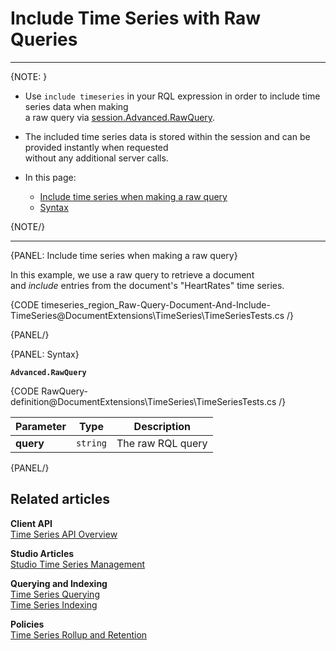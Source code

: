 ﻿# Include Time Series with Raw Queries
---

{NOTE: }

* Use `include timeseries` in your RQL expression in order to include time series data when making  
  a raw query via [session.Advanced.RawQuery](../../../../../client-api/session/querying/how-to-query#session.advanced.rawquery).

* The included time series data is stored within the session and can be provided instantly when requested  
  without any additional server calls.

* In this page:
   * [Include time series when making a raw query](../../../../../document-extensions/timeseries/client-api/session/include/with-raw-queries#include-time-series-when-making-a-raw-query)
   * [Syntax](../../../../../document-extensions/timeseries/client-api/session/include/with-raw-queries#syntax)

{NOTE/}

---

{PANEL: Include time series when making a raw query}

In this example, we use a raw query to retrieve a document   
and _include_ entries from the document's "HeartRates" time series.  

{CODE timeseries_region_Raw-Query-Document-And-Include-TimeSeries@DocumentExtensions\TimeSeries\TimeSeriesTests.cs /}

{PANEL/}

{PANEL: Syntax}

**`Advanced.RawQuery`**

{CODE RawQuery-definition@DocumentExtensions\TimeSeries\TimeSeriesTests.cs /}

| Parameter | Type     | Description       |
|-----------|----------|-------------------|
| **query** | `string` | The raw RQL query |

{PANEL/}

## Related articles

**Client API**  
[Time Series API Overview](../../../../../document-extensions/timeseries/client-api/overview)  

**Studio Articles**  
[Studio Time Series Management](../../../../../studio/database/document-extensions/time-series)  

**Querying and Indexing**  
[Time Series Querying](../../../../../document-extensions/timeseries/querying/overview-and-syntax)  
[Time Series Indexing](../../../../../document-extensions/timeseries/indexing)  

**Policies**  
[Time Series Rollup and Retention](../../../../../document-extensions/timeseries/rollup-and-retention)  
